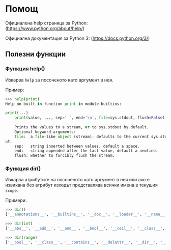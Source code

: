 # Помощ

Официаленa help страница за Python: (https://www.python.org/about/help/)

Официална документация за Python 3: (https://docs.python.org/3/)

## Полезни функции

### Функция help()
Изкарва `help` за посоченото като аргумент в нея.

Пример:

```python
>>> help(print)
Help on built-in function print in module builtins:

print(...)
    print(value, ..., sep=' ', end='\n', file=sys.stdout, flush=False)
    
    Prints the values to a stream, or to sys.stdout by default.
    Optional keyword arguments:
    file:  a file-like object (stream); defaults to the current sys.stdo
ut.
    sep:   string inserted between values, default a space.
    end:   string appended after the last value, default a newline.
    flush: whether to forcibly flush the stream.
 ```

### Функция dir()
Изкарва атрибутите на посоченото като аргумент в нея или ако е извикана без атрибут изходът представлява всички имена в текушия `scope`.

Примери:

```python
>>> dir()
['__annotations__', '__builtins__', '__doc__', '__loader__', '__name__', '__package__', '__spec__']
 ```
 
 ```python
>>> dir(int)
['__abs__', '__add__', '__and__', '__bool__', '__ceil__', '__class__', '__delattr__', '__dir__', '__divmod__', '__doc__', '__eq__', '__float__', '__floor__', '__floordiv__', '__format__', '__ge__', '__getattribute__', '__getnewargs__', '__gt__', '__hash__', '__index__', '__init__', '__init_subclass__', '__int__', '__invert__', '__le__', '__lshift__', '__lt__', '__mod__', '__mul__', '__ne__', '__neg__', '__new__', '__or__', '__pos__', '__pow__', '__radd__', '__rand__', '__rdivmod__', '__reduce__', '__reduce_ex__', '__repr__', '__rfloordiv__', '__rlshift__', '__rmod__', '__rmul__', '__ror__', '__round__', '__rpow__', '__rrshift__', '__rshift__', '__rsub__', '__rtruediv__', '__rxor__', '__setattr__', '__sizeof__', '__str__', '__sub__', '__subclasshook__', '__truediv__', '__trunc__', '__xor__', 'bit_length', 'conjugate', 'denominator', 'from_bytes', 'imag', 'numerator', 'real', 'to_bytes']
 ```
 
  ```python
>>> dir(range)
['__bool__', '__class__', '__contains__', '__delattr__', '__dir__', '__doc__', '__eq__', '__format__', '__ge__', '__getattribute__', '__getitem__', '__gt__', '__hash__', '__init__', '__init_subclass__', '__iter__', '__le__', '__len__', '__lt__', '__ne__', '__new__', '__reduce__', '__reduce_ex__', '__repr__', '__reversed__', '__setattr__', '__sizeof__', '__str__', '__subclasshook__', 'count', 'index', 'start', 'step', 'stop'] 
```
